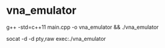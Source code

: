 # vna_emulator

g++ -std=c++11 main.cpp -o vna_emulator && ./vna_emulator

socat -d -d pty,raw exec:./vna_emulator


